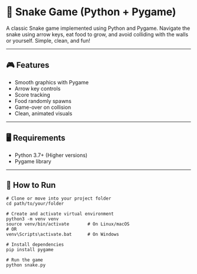 # 🐍 Snake Game (Python + Pygame)

 A classic Snake game implemented using Python and Pygame. Navigate the snake using arrow keys, eat food to grow, and avoid colliding with the walls or yourself. Simple, clean, and fun!

---

## 🎮 Features

- Smooth graphics with Pygame
- Arrow key controls
- Score tracking
- Food randomly spawns
- Game-over on collision
- Clean, animated visuals

---

## 🖥️ Requirements

- Python 3.7+ (Higher versions)
- Pygame library

---

## 🚀 How to Run

```bas
# Clone or move into your project folder
cd path/to/your/folder

# Create and activate virtual environment
python3 -m venv venv
source venv/bin/activate       # On Linux/macOS
# OR
venv\Scripts\activate.bat      # On Windows

# Install dependencies
pip install pygame

# Run the game
python snake.py
